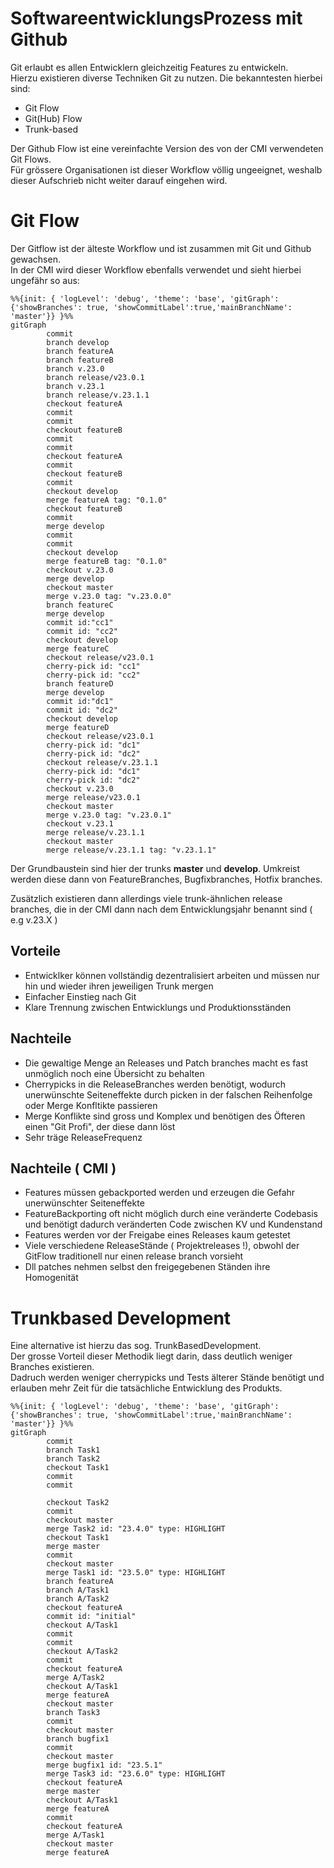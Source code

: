 # SoftwareentwicklungsProzess mit Github

Git erlaubt es allen Entwicklern gleichzeitig Features zu entwickeln.  
Hierzu existieren diverse Techniken Git zu nutzen.
Die bekanntesten hierbei sind:

* Git Flow
* Git(Hub) Flow
* Trunk-based 

Der Github Flow ist eine vereinfachte Version des von der CMI verwendeten Git Flows.  
Für grössere Organisationen ist dieser Workflow völlig ungeeignet, weshalb dieser Aufschrieb nicht weiter darauf eingehen wird.

# Git Flow
Der Gitflow ist der älteste Workflow und ist zusammen mit Git und Github gewachsen.  
In der CMI wird dieser Workflow ebenfalls verwendet und sieht hierbei ungefähr so aus:

```mermaid
%%{init: { 'logLevel': 'debug', 'theme': 'base', 'gitGraph': {'showBranches': true, 'showCommitLabel':true,'mainBranchName': 'master'}} }%%
gitGraph
        commit
        branch develop
        branch featureA
        branch featureB
        branch v.23.0
        branch release/v23.0.1
        branch v.23.1
        branch release/v.23.1.1
        checkout featureA
        commit
        commit
        checkout featureB
        commit
        commit
        checkout featureA
        commit
        checkout featureB
        commit
        checkout develop
        merge featureA tag: "0.1.0"
        checkout featureB
        commit
        merge develop
        commit
        commit
        checkout develop
        merge featureB tag: "0.1.0"
        checkout v.23.0
        merge develop
        checkout master
        merge v.23.0 tag: "v.23.0.0"
        branch featureC
        merge develop
        commit id:"cc1"
        commit id: "cc2"
        checkout develop
        merge featureC
        checkout release/v23.0.1
        cherry-pick id: "cc1"
        cherry-pick id: "cc2"
        branch featureD
        merge develop
        commit id:"dc1"
        commit id: "dc2"
        checkout develop
        merge featureD
        checkout release/v23.0.1
        cherry-pick id: "dc1"
        cherry-pick id: "dc2"
        checkout release/v.23.1.1
        cherry-pick id: "dc1"
        cherry-pick id: "dc2"
        checkout v.23.0
        merge release/v23.0.1
        checkout master
        merge v.23.0 tag: "v.23.0.1"
        checkout v.23.1
        merge release/v.23.1.1
        checkout master
        merge release/v.23.1.1 tag: "v.23.1.1"
```

Der Grundbaustein sind hier der trunks **master** und **develop**. 
Umkreist werden diese dann von FeatureBranches, Bugfixbranches, Hotfix branches.

Zusätzlich existieren dann allerdings viele trunk-ähnlichen release branches, die in der CMI dann nach dem Entwicklungsjahr benannt sind ( e.g v.23.X )

## Vorteile
* Entwicklker können vollständig dezentralisiert arbeiten und müssen nur hin und wieder ihren jeweiligen Trunk mergen
* Einfacher Einstieg nach Git
* Klare Trennung zwischen Entwicklungs und Produktionsständen

## Nachteile
* Die gewaltige Menge an Releases und Patch branches macht es fast unmöglich noch eine Übersicht zu behalten
* Cherrypicks in die ReleaseBranches werden benötigt, wodurch unerwünschte Seiteneffekte durch picken in der falschen Reihenfolge oder Merge Konfltikte passieren
* Merge Konflikte sind gross und Komplex und benötigen des Öfteren einen "Git Profi", der diese dann löst
* Sehr träge ReleaseFrequenz

## Nachteile ( CMI )
* Features müssen gebackported werden und erzeugen die Gefahr unerwünschter Seiteneffekte
* FeatureBackporting oft nicht möglich durch eine veränderte Codebasis und benötigt dadurch veränderten Code zwischen KV und Kundenstand
* Features werden vor der Freigabe eines Releases kaum getestet
* Viele verschiedene ReleaseStände ( Projektreleases !), obwohl der GitFlow traditionell nur einen release branch vorsieht
* Dll patches nehmen selbst den freigegebenen Ständen ihre Homogenität

# Trunkbased Development
Eine alternative ist hierzu das sog. TrunkBasedDevelopment.  
Der grosse Vorteil dieser Methodik liegt darin, dass deutlich weniger Branches existieren.  
Dadruch werden weniger cherrypicks und Tests älterer Stände benötigt und erlauben mehr Zeit für die tatsächliche Entwicklung des Produkts.

```mermaid
%%{init: { 'logLevel': 'debug', 'theme': 'base', 'gitGraph': {'showBranches': true, 'showCommitLabel':true,'mainBranchName': 'master'}} }%%
gitGraph
        commit
        branch Task1
        branch Task2
        checkout Task1
        commit
        commit
        
        checkout Task2
        commit
        checkout master
        merge Task2 id: "23.4.0" type: HIGHLIGHT
        checkout Task1
        merge master
        commit
        checkout master
        merge Task1 id: "23.5.0" type: HIGHLIGHT
        branch featureA
        branch A/Task1
        branch A/Task2
        checkout featureA
        commit id: "initial"
        checkout A/Task1
        commit
        commit
        checkout A/Task2
        commit
        checkout featureA
        merge A/Task2
        checkout A/Task1
        merge featureA
        checkout master
        branch Task3
        commit
        checkout master
        branch bugfix1
        commit
        checkout master
        merge bugfix1 id: "23.5.1"
        merge Task3 id: "23.6.0" type: HIGHLIGHT
        checkout featureA
        merge master
        checkout A/Task1
        merge featureA
        commit
        checkout featureA
        merge A/Task1
        checkout master
        merge featureA
```

